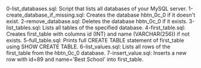 0-list_databases.sql: Script that lists all databases of your MySQL server.
1-create_database_if_missing.sql: Creates the database hbtn_0c_0 if it doesn't exist.
2-remove_database.sql: Deletes the database hbtn_0c_0 if it exists.
3-list_tables.sql: Lists all tables of the specified database.
4-first_table.sql: Creates first_table with columns id (INT) and name (VARCHAR(256)) if not exists.
5-full_table.sql: Prints full CREATE TABLE statement of first_table using SHOW CREATE TABLE.
6-list_values.sql: Lists all rows of the first_table from the hbtn_0c_0 database.
7-insert_value.sql: Inserts a new row with id=89 and name='Best School' into first_table.

